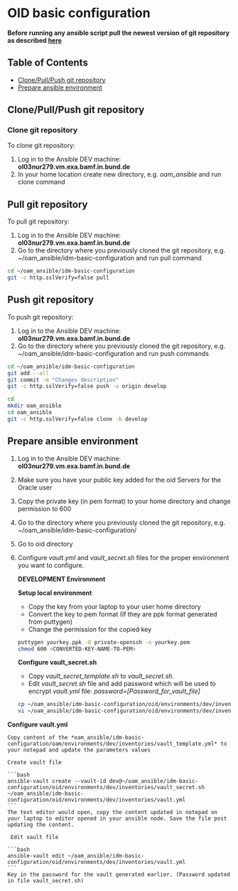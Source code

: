 # OID basic configuration   
**Before running any ansible script pull the newest version of git repository as described [here](#markdown-header-git-pull)**

## Table of Contents

- [Clone/Pull/Push git repository](#markdown-header-git)
- [Prepare ansible environment](#markdown-header-ansible)


## Clone/Pull/Push git repository <a name="markdown-header-git"></a>
### Clone git repository
To clone git repository:
1. Log in to the Ansible DEV machine: **ol03nur279.vm.exa.bamf.in.bund.de** 
2. In your home location create new directory, e.g. *oam_ansible* and run clone command

## Pull git repository <a name="markdown-header-git-pull"></a>
To pull git repository:
1. Log in to the Ansible DEV machine: **ol03nur279.vm.exa.bamf.in.bund.de** 
2. Go to the directory where you previously cloned the git repository, e.g. ~/oam_ansible/idm-basic-configuration and run pull command

```bash
cd ~/oam_ansible/idm-basic-configuration
git -c http.sslVerify=false pull
```

## Push git repository
To push git repository:
1. Log in to the Ansible DEV machine: **ol03nur279.vm.exa.bamf.in.bund.de** 
2. Go to the directory where you previously cloned the git repository, e.g. ~/oam_ansible/idm-basic-configuration and run push commands

```bash
cd ~/oam_ansible/idm-basic-configuration
git add --all
git commit -m "Changes description"
git -c http.sslVerify=false push -u origin develop
```
```bash
cd 
mkdir oam_ansible
cd oam_ansible
git -c http.sslVerify=false clone -b develop 
```

## Prepare ansible environment <a name="markdown-header-ansible"></a>  
1. Log in to the Ansible DEV machine: **ol03nur279.vm.exa.bamf.in.bund.de** 
2. Make sure you have your public key added for the oid Servers for the Oracle user
3. Copy the private key (in pem format) to your home directory and change permission to 600
4. Go to the directory where you previously cloned the git repository, e.g. ~/oam_ansible/idm-basic-configuration/
5. Go to oid directory
5. Configure *vault.yml* and *vault_secret.sh* files for the proper environment you want to configure.  

   **DEVELOPMENT Environment** 
   
   **Setup local environment**
   
    - Copy the key from your laptop to your user home directory
    - Convert the key to pem format (If they are ppk format generated from puttygen)
    - Change the permission for the copied key
	
	```bash
	puttygen yourkey.ppk -O private-openssh -o yourkey.pem
	chmod 600 <CONVERTED-KEY-NAME-TO-PEM>
	```
   
   **Configure vault_secret.sh**

    - Copy *vault_secret_template.sh* to *vault_secret.sh*.
    - Edit *vault_secret.sh* file and add password which will be used to encrypt *vault.yml* file: *password=[Password_for_vault_file]*
    
    ```bash
    cp ~/oam_ansible/idm-basic-configuration/oid/environments/dev/inventories/vault_secret_template.sh ~/oam_ansible/idm-basic-configuration/oid/environments/dev/inventories/vault_secret.sh
    vi ~/oam_ansible/idm-basic-configuration/oid/environments/dev/inventories/vault_secret.sh
	```

  **Configure vault.yml**

    Copy content of the *oam_ansible/idm-basic-configuration/oam/environments/dev/inventories/vault_template.yml* to your notepad and update the parameters values

    Create vault file
    
    ```bash
    ansible-vault create --vault-id dev@~/oam_ansible/idm-basic-configuration/oid/environments/dev/inventories/vault_secret.sh ~/oam_ansible/idm-basic-configuration/oid/environments/dev/inventories/vault.yml
    ```
    The text editor would open, copy the content updated in notepad on your laptop to editor opened in your ansible node. Save the file post updating the content.
 
     Edit vault file

    ```bash
    ansible-vault edit ~/oam_ansible/idm-basic-configuration/oid/environments/dev/inventories/vault.yml
    ```
    Key in the password for the vault generated earlier. (Password updated in file vault_secret.sh)
